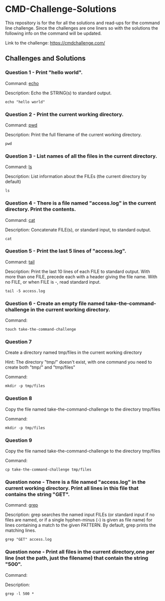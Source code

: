 # CMD-Challenge-Solutions

This repository is for the for all the solutions and read-ups for the command line challenge. Since the challenges are one liners so with the solutions the following info on the command will be updated.  

Link to the challenge: https://cmdchallenge.com/

## Challenges and Solutions

### Question 1 - Print "hello world".

Command: [echo](http://linuxcommand.org/lc3_man_pages/echoh.html) 

Description: Echo the STRING(s) to standard output.

```
echo "hello world" 
```

### Question 2 - Print the current working directory.

Command: [pwd](https://linux.die.net/man/1/pwd)

Description: Print the full filename of the current working directory.

```
pwd
```

### Question 3 - List names of all the files in the current directory.

Command: [ls](https://linux.die.net/man/1/ls)

Description: List information about the FILEs (the current directory by default)

```
ls 
```

### Question 4 - There is a file named "access.log" in the current directory. Print the contents.

Command: [cat](https://linux.die.net/man/1/cat) 

Description: Concatenate FILE(s), or standard input, to standard output.

```
cat
```

### Question 5 -  Print the last 5 lines of "access.log".

Command: [tail](https://linux.die.net/man/1/tail)

Description: Print the last 10 lines of each FILE to standard output. With more than one FILE, precede each with a header giving the file name. With no FILE, or when FILE is -, read standard input.

```
tail -5 access.log
```

### Question 6 -  Create an empty file named take-the-command-challenge in the current working directory.

Command:  
```
touch take-the-command-challenge
```

### Question 7
Create a directory named tmp/files in the current working directory

Hint: The directory "tmp/" doesn't exist, with one command you need to create both "tmp/" and "tmp/files"

Command:  

```
mkdir -p tmp/files
```

### Question 8
Copy the file named take-the-command-challenge to the directory tmp/files


Command:  

```
mkdir -p tmp/files
```


### Question 9
Copy the file named take-the-command-challenge to the directory tmp/files

Command:  

```
cp take-the-command-challenge tmp/files
```








### Question none - There is a file named "access.log" in the current working directory. Print all lines in this file that contains the string "GET".

Command: [grep](https://linux.die.net/man/1/grep)

Description: grep searches the named input FILEs (or standard input if no files are named, or if a single hyphen-minus (-) is given as file name) for lines containing a match to the given PATTERN. By default, grep prints the matching lines.

```
grep "GET" access.log
```

### Question none - Print all files in the current directory,one per line (not the path, just the filename) that contain the string "500".

Command: 

Description:

```
grep -l 500 *

```
